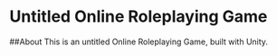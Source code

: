 Untitled Online Roleplaying Game
=============

##About
This is an untitled Online Roleplaying Game, built with Unity.
